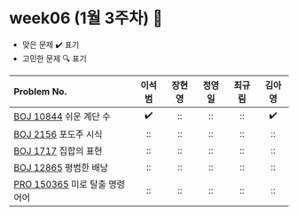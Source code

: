 
# week06 (1월 3주차) :pencil:

- 맞은 문제 :heavy_check_mark: 표기
- 고민한 문제 :mag: 표기


| Problem No.                                                                             |       이석범       | 장현영 |       정영일       |       최규림       |       김아영       |
| :-------------------------------------------------------------------------------------- | :----------------: | :----: | :----------------: | :----------------: | :----------------: |
| [BOJ 10844](https://www.acmicpc.net/problem/10844) 쉬운 계단 수                        | :heavy_check_mark: |   ::   | :: | :: | :heavy_check_mark: |
| [BOJ 2156](https://www.acmicpc.net/problem/2156) 포도주 시식            | :: |   ::   | :: | :: | :: |
| [BOJ 1717](https://www.acmicpc.net/problem/1717) 집합의 표현                              | :: |   ::   | :: | :: | :: |
| [BOJ 12865](https://www.acmicpc.net/problem/12865) 평범한 배낭                                   | :: |   ::   |       ::        | :: | :: |
| [PRO 150365](https://school.programmers.co.kr/learn/courses/30/lessons/150365) 미로 탈출 명령어어 |         ::         |   ::   | :: | :: |       ::        |
